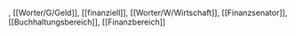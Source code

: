 , [[Worter/G/Geld]], [[finanziell]], [[Worter/W/Wirtschaft]], [[Finanzsenator]], [[Buchhaltungsbereich]], [[Finanzbereich]]